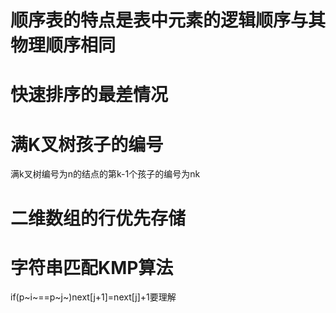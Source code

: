 # **顺序表的特点是表中元素的逻辑顺序与其物理顺序相同**

# 快速排序的最差情况

# 满K叉树孩子的编号

满k叉树编号为n的结点的第k-1个孩子的编号为nk

# 二维数组的行优先存储

# 字符串匹配KMP算法

if(p~i~==p~j~)next[j+1]=next[j]+1要理解
